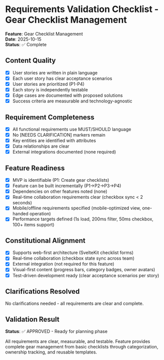 # Requirements Validation Checklist - Gear Checklist Management

**Feature**: Gear Checklist Management  
**Date**: 2025-10-15  
**Status**: ✅ Complete

## Content Quality

- [x] User stories are written in plain language
- [x] Each user story has clear acceptance scenarios
- [x] User stories are prioritized (P1-P4)
- [x] Each story is independently testable
- [x] Edge cases are documented with proposed solutions
- [x] Success criteria are measurable and technology-agnostic

## Requirement Completeness

- [x] All functional requirements use MUST/SHOULD language
- [x] No [NEEDS CLARIFICATION] markers remain
- [x] Key entities are identified with attributes
- [x] Data relationships are clear
- [x] External integrations documented (none required)

## Feature Readiness

- [x] MVP is identifiable (P1: Create gear checklists)
- [x] Feature can be built incrementally (P1→P2→P3→P4)
- [x] Dependencies on other features noted (none)
- [x] Real-time collaboration requirements clear (checkbox sync < 2 seconds)
- [x] Mobile/offline requirements specified (mobile-optimized view, one-handed operation)
- [x] Performance targets defined (1s load, 200ms filter, 50ms checkbox, 100+ items support)

## Constitutional Alignment

- [x] Supports web-first architecture (SvelteKit checklist forms)
- [x] Real-time collaboration (checkbox state sync across team)
- [x] External integration (not required for this feature)
- [x] Visual-first content (progress bars, category badges, owner avatars)
- [x] Test-driven development ready (clear acceptance scenarios per story)

## Clarifications Resolved

No clarifications needed - all requirements are clear and complete.

## Validation Result

**Status**: ✅ APPROVED - Ready for planning phase

All requirements are clear, measurable, and testable. Feature provides complete gear management from basic checklists through categorization, ownership tracking, and reusable templates.
